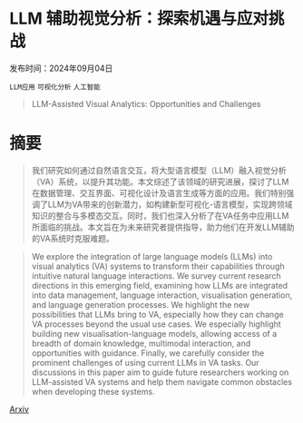 # LLM 辅助视觉分析：探索机遇与应对挑战

发布时间：2024年09月04日

`LLM应用` `可视化分析` `人工智能`

> LLM-Assisted Visual Analytics: Opportunities and Challenges

# 摘要

> 我们研究如何通过自然语言交互，将大型语言模型（LLM）融入视觉分析（VA）系统，以提升其功能。本文综述了该领域的研究进展，探讨了LLM在数据管理、交互界面、可视化设计及语言生成等方面的应用。我们特别强调了LLM为VA带来的创新潜力，如构建新型可视化-语言模型，实现跨领域知识的整合与多模态交互。同时，我们也深入分析了在VA任务中应用LLM所面临的挑战。本文旨在为未来研究者提供指导，助力他们在开发LLM辅助的VA系统时克服难题。

> We explore the integration of large language models (LLMs) into visual analytics (VA) systems to transform their capabilities through intuitive natural language interactions. We survey current research directions in this emerging field, examining how LLMs are integrated into data management, language interaction, visualisation generation, and language generation processes. We highlight the new possibilities that LLMs bring to VA, especially how they can change VA processes beyond the usual use cases. We especially highlight building new visualisation-language models, allowing access of a breadth of domain knowledge, multimodal interaction, and opportunities with guidance. Finally, we carefully consider the prominent challenges of using current LLMs in VA tasks. Our discussions in this paper aim to guide future researchers working on LLM-assisted VA systems and help them navigate common obstacles when developing these systems.

[Arxiv](https://arxiv.org/abs/2409.02691)